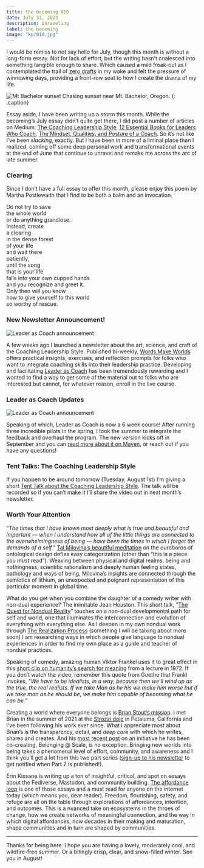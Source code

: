 ```yaml
---
title: the becoming 010
date: July 31, 2023
description: Unraveling
label: the becoming
image: "kp/010.jpg"
---
```


I would be remiss to not say hello for July, though this month is without a long-form essay. Not for lack of effort, but the writing hasn’t coalesced into something tangible enough to share. Which caused a mild freak-out as I contemplated the trail of [zero drafts](https://www.pagesandplatforms.com/blog/how-to-finish-your-zero-draft) in my wake and felt the pressure of winnowing days, providing a front-row seat to how I create the drama of my life.

![Mt Bachelor sunset](kp/010.jpg)
Chasing sunset near Mt. Bachelor, Oregon.
{: .caption}


Essay aside, I have been writing up a storm this month. While the becoming’s July essay didn’t quite get there, I did post a number of articles on Medium: [The Coaching Leadership Style](https://medium.com/wordsmakeworlds/the-coaching-leadership-style-developing-self-and-developing-others-2f3fd665ba6d), [12 Essential Books for Leaders Who Coach](https://medium.com/wordsmakeworlds/12-essential-books-for-leaders-who-coach-a7620fce706a), [The Mindset, Qualities, and Posture of a Coach](https://medium.com/wordsmakeworlds/the-mindset-qualities-and-posture-of-a-coach-28ff82c21a21). So it’s not like I’ve been _slacking_, exactly. But I have been in more of a liminal place than I realized, coming off some deep personal work and transformational events at the end of June that continue to unravel and remake me across the arc of late summer.

### Clearing
Since I don’t have a full essay to offer this month, please enjoy this poem by Martha Postlewaith that I find to be both a balm and an invocation.

Do not try to save  
the whole world  
or do anything grandiose.  
Instead, create  
a clearing  
in the dense forest  
of your life  
and wait there  
patiently,  
until the song  
that is your life  
falls into your own cupped hands  
and you recognize and greet it.  
Only then will you know  
how to give yourself to this world  
so worthy of rescue.  


### New Newsletter Announcement!
![Leader as Coach announcement](og/og-words-make-worlds.png)

A few weeks ago I launched a newsletter about the art, science, and craft of the Coaching Leadership Style. Published bi-weekly, [Words Make Worlds](https://methodandmatter.com/words-make-worlds/) offers practical insights, exercises, and reflection prompts for folks who want to integrate coaching skills into their leadership practice. Developing and facilitating [Leader as Coach](https://methodandmatter.com/leader-as-coach) has been tremendously rewarding and I wanted to find a way to get some of the material out to folks who are interested but cannot, for whatever reason, enroll in the live course.


### Leader as Coach Updates
![Leader as Coach announcement](og/leader-as-coach-2.png)

Speaking of which, Leader as Coach is now a 6 week course! After running three incredible pilots in the spring, I took the summer to integrate the feedback and overhaul the program. The new version kicks off in September and you can [read more about it on Maven](https://maven.com/andrea-mignolo/leader-as-coach), or reach out if you have any questions!  


### Tent Talks: The Coaching Leadership Style
If you happen to be around tomorrow (Tuesday, August 1st) I’m giving a short [Tent Talk about the Coaching Leadership Style](https://chicagocamps.org/event/andrea-mignolo-getting-started-in-the-coaching-leadership-style/). The talk will be recorded so if you can’t make it I’ll share the video out in next month’s newsletter.  


### Worth Your Attention

“_The times that I have known most deeply what is true and beautiful and important — when I understand how all of the little things are connected to the overwhelmingness of being — have been the times in which I forget the demands of a self._” [Tal Milovina’s beautiful meditation](https://one.compost.digital/the-salt-of-the-cosmos/) on the ouroboros of ontological design defies easy categorization (other than “this is a piece you _must_ read”). Weaving between physical and digital realms, being and nothingness, scientific rationalism and deeply human feeling states, pathology and ways of being, Milovina’s insights are connected through the semiotics of lithium, an unexpected and poignant representation of this particular moment in global time.

What do you get when you combine the daughter of a comedy writer with non-dual experience? The inimitable Jean Houston. This short talk, “[The Quest for Nondual Reality](https://www.youtube.com/watch?v=BlRJTvm2eWY)” touches on a non-dual developmental path for self and world, one that illuminates the interconnection and evolution of everything with everything else. As I deepen in my own nondual work through [The Realization Process](https://realizationprocess.org) (something I will be talking about more soon) I am researching ways in which people give language to nondual experiences in order to find my own place as a guide and teacher of nondual practices.

Speaking of comedy, amazing human Viktor Frankel uses it to great effect in this [short clip on humanity’s search for meaning](https://www.youtube.com/watch?v=fD1512_XJEw&t=11s) from a lecture in 1972. If you don’t watch the video, remember this quote from Goethe that Frankl invokes, "_We have to be idealists, in a way, because then we'll wind up as the true, the real realists. If we take Man as he his we make him worse but if we take man as he should be, we make him capable of becoming what he can be._”

Creating a world where everyone belongs is [Brian Stout’s mission](https://www.buildingbelonging.us). I met Brian in the summer of 2021 at the [Strozzi dojo](https://strozziinstitute.com) in Petaluma, California and I’ve been following his work ever since. What I appreciate most about Brian’s is the transparency, detail, and _deep care_ with which he writes, shares and creates. And his [most recent post](https://citizenstout.substack.com/p/belonging-scale-part-1) on an initiative he has been co-creating, Belonging @ Scale, is no exception. Bringing new worlds into being takes a phenomenal level of effort, community, and awareness and I think you’ll get a lot from this two part series ([sign-up to his newsletter](https://citizenstout.substack.com) to get notified when Part 2 is published!).

Erin Kissane is writing up a ton of insightful, critical, and spot on essays about the Fediverse, Mastodon, and community building. [The affordance loop](https://erinkissane.com/the-affordance-loop) is one of those essays and a must read for anyone on the internet today (which means you, dear reader). Freedom, flourishing, safety, and refuge are all on the table through explorations of affordances, intention, and outcomes. This is a nuanced take on ecosystems in the throes of change, how we create networks of meaningful connection, and the way in which digital affordances, now decades in their making and maturation, shape communities and in turn are shaped by communities.  

---

Thanks for being here. I hope you are having a lovely, moderately cool, and wildfire-free summer. Or a bitingly crisp, clear, and snow-filled winter. See you in August!
